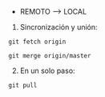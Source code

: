 * REMOTO --> LOCAL
1. Sincronización y unión:

`git fetch origin`

`git merge origin/master`

2. En un solo paso:

`git pull`
